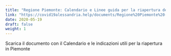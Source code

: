 ```yaml
---
title: "Regione Piemonte: Calendario e Linee guida per la riapertura delle Attività Economiche e Produttive"
link: "https://covid19alessandria.help/documents/Regione%20Piemonte%20-%20calendario%20e%20linee%20guida.pdf"
date: 2020-05-19
draft: false
weight: 1
---
```


Scarica il documento con il Calendario e le indicazioni utili per la riapertura in Piemonte
 